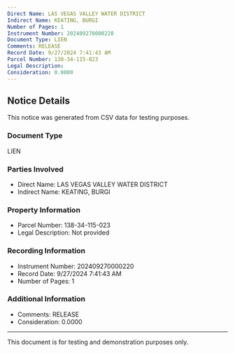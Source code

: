 ```yaml
---
Direct Name: LAS VEGAS VALLEY WATER DISTRICT
Indirect Name: KEATING, BURGI
Number of Pages: 1
Instrument Number: 202409270000220
Document Type: LIEN
Comments: RELEASE
Record Date: 9/27/2024 7:41:43 AM
Parcel Number: 138-34-115-023
Legal Description: 
Consideration: 0.0000
---
```


## Notice Details

This notice was generated from CSV data for testing purposes.

### Document Type
LIEN

### Parties Involved
- Direct Name: LAS VEGAS VALLEY WATER DISTRICT
- Indirect Name: KEATING, BURGI

### Property Information
- Parcel Number: 138-34-115-023
- Legal Description: Not provided

### Recording Information
- Instrument Number: 202409270000220
- Record Date: 9/27/2024 7:41:43 AM
- Number of Pages: 1

### Additional Information
- Comments: RELEASE
- Consideration: 0.0000

---

This document is for testing and demonstration purposes only.
